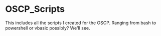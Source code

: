 # OSCP_Scripts
This includes all the scripts I created for the OSCP. Ranging from bash to powershell or vbasic possibly? We'll see.
